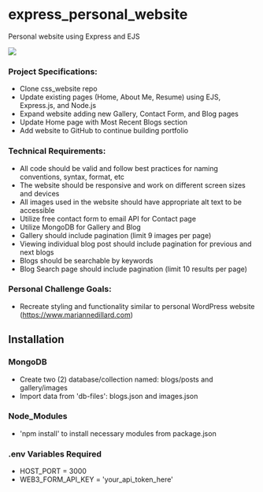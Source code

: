 # express_personal_website
Personal website using Express and EJS

![](https://media.giphy.com/media/v1.Y2lkPTc5MGI3NjExcjhiZGk2OGFubnY4ZnphY2d0MmU3dnMzOGpja256Nm5kanhlcGhtMSZlcD12MV9pbnRlcm5hbF9naWZfYnlfaWQmY3Q9Zw/Kn3IbgHhxj5D894kVG/giphy.gif)

### Project Specifications:

- Clone css_website repo
- Update existing pages (Home, About Me, Resume) using EJS, Express.js, and Node.js
- Expand website adding new Gallery, Contact Form, and Blog pages
- Update Home page with Most Recent Blogs section
- Add website to GitHub to continue building portfolio

### Technical Requirements:

- All code should be valid and follow best practices for naming conventions, syntax, format, etc
- The website should be responsive and work on different screen sizes and devices
- All images used in the website should have appropriate alt text to be accessible
- Utilize free contact form to email API for Contact page
- Utilize MongoDB for Gallery and Blog
- Gallery should include pagination (limit 9 images per page)
- Viewing individual blog post should include pagination for previous and next blogs
- Blogs should be searchable by keywords
- Blog Search page should include pagination (limit 10 results per page)

### Personal Challenge Goals:

- Recreate styling and functionality similar to personal WordPress website (https://www.mariannedillard.com)


## Installation

### MongoDB

- Create two (2) database/collection named: blogs/posts and gallery/images
- Import data from 'db-files': blogs.json and images.json

### Node_Modules

- 'npm install' to install necessary modules from package.json

### .env Variables Required

- HOST_PORT = 3000
- WEB3_FORM_API_KEY = 'your_api_token_here'
